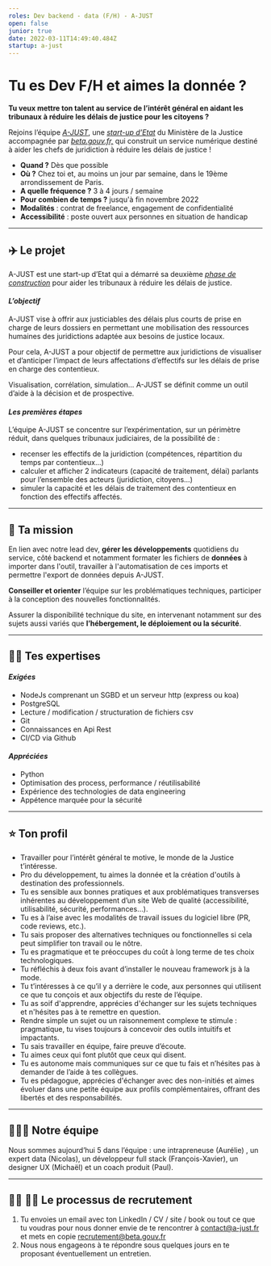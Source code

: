 ```yaml
---
roles: Dev backend - data (F/H) - A-JUST
open: false
junior: true
date: 2022-03-11T14:49:40.484Z
startup: a-just
---
```

# **Tu es Dev F/H et aimes la donnée ?**

**Tu veux mettre ton talent au service de l’intérêt général en aidant les tribunaux à réduire les délais de justice pour les citoyens ?**

Rejoins l’équipe *[A-JUST](https://beta.gouv.fr/startups/a-just.html "https\://beta.gouv.fr/startups/a-just.html")*, une *[start-up d’Etat](https://beta.gouv.fr/approche/ "https\://beta.gouv.fr/approche/")* du Ministère de la Justice accompagnée par *[beta.gouv.fr,](https://beta.gouv.fr/ "https\://beta.gouv.fr/")* qui construit un service numérique destiné à aider les chefs de juridiction à réduire les délais de justice !

* **Quand ?** Dès que possible
* **Où ?** Chez toi et, au moins un jour par semaine, dans le 19ème arrondissement de Paris.
* **A quelle fréquence ?** 3 à 4 jours / semaine
* **Pour combien de temps ?** jusqu'à fin novembre 2022
* **Modalités** : contrat de freelance, engagement de confidentialité
* **Accessibilité** : poste ouvert aux personnes en situation de handicap

- - -

## ✈️ **Le projet**

A-JUST est une start-up d’Etat qui a démarré sa deuxième *[phase de construction](https://beta.gouv.fr/approche/construction "https\://beta.gouv.fr/approche/construction")* pour aider les tribunaux à réduire les délais de justice.

#### *L’objectif*

A-JUST vise à offrir aux justiciables des délais plus courts de prise en charge de leurs dossiers en permettant une mobilisation  des ressources humaines des juridictions adaptée aux besoins de justice locaux.

Pour cela, A-JUST a pour objectif de permettre aux juridictions de visualiser et d’anticiper l’impact de leurs affectations d’effectifs sur les délais de prise en charge des contentieux.

Visualisation, corrélation, simulation… A-JUST se définit comme un outil  d’aide à la décision et de prospective.

#### ***Les premières étapes***

L’équipe A-JUST se concentre sur l’expérimentation, sur un périmètre réduit, dans quelques tribunaux judiciaires, de la possibilité de :

* recenser les effectifs de la juridiction (compétences, répartition du temps par contentieux...)
* calculer et afficher 2 indicateurs (capacité de traitement, délai) parlants pour l’ensemble des acteurs (juridiction, citoyens...)
* simuler la capacité et les délais de traitement des contentieux en fonction des effectifs affectés.

- - -

## 🎯 **Ta mission**

En lien avec notre lead dev, **gérer les développements** quotidiens du service, côté backend et notamment formater les fichiers de **données** à importer dans l'outil, travailler à l'automatisation de ces imports et permettre l'export de données depuis A-JUST.

**Conseiller et orienter** l’équipe sur les problématiques techniques, participer à la conception des nouvelles fonctionnalités.

Assurer la disponibilité technique du site, en intervenant notamment sur des sujets aussi variés que **l’hébergement, le déploiement ou la sécurité**.

- - -

## 🧙‍♂️ **Tes expertises**

#### ***Exigées***

* NodeJs comprenant un SGBD et un serveur http (express ou koa)
* PostgreSQL
* Lecture / modification / structuration de fichiers csv
* Git
* Connaissances en Api Rest
* CI/CD via Github

#### ***Appréciées***

* Python
* Optimisation des process, performance / réutilisabilité
* Expérience des technologies de data engineering
* Appétence marquée pour la sécurité

- - -

## ⭐ **Ton profil**

* Travailler pour l’intérêt général te motive, le monde de la Justice t’intéresse.
* Pro du développement, tu aimes la donnée et la création d'outils à destination des professionnels. 
* Tu es sensible aux bonnes pratiques et aux problématiques transverses inhérentes au développement d’un site Web de qualité (accessibilité, utilisabilité, sécurité, performances…).
* Tu es à l’aise avec les modalités de travail issues du logiciel libre (PR, code reviews, etc.).
* Tu sais proposer des alternatives techniques ou fonctionnelles si cela peut simplifier ton travail ou le nôtre. 
* Tu es pragmatique et te préoccupes du coût à long terme de tes choix technologiques.
* Tu réfléchis à deux fois avant d’installer le nouveau framework js à la mode.
* Tu t’intéresses à ce qu’il y a derrière le code, aux personnes qui utilisent ce que tu conçois et aux objectifs du reste de l’équipe.
* Tu as soif d'apprendre, apprécies d'échanger sur les sujets techniques et n'hésites pas à te remettre en question.
* Rendre simple un sujet ou un raisonnement complexe te stimule : pragmatique, tu vises toujours à concevoir des outils intuitifs et impactants.
* Tu sais travailler en équipe, faire preuve d’écoute. 
* Tu aimes ceux qui font plutôt que ceux qui disent.
* Tu es autonome mais communiques sur ce que tu fais et n’hésites pas à demander de l’aide à tes collègues.
* Tu es pédagogue, apprécies d'échanger avec des non-initiés et aimes évoluer dans une petite équipe aux profils complémentaires, offrant des libertés et des responsabilités. 

- - -

## 👨‍🦱👱‍ **Notre équipe**

Nous sommes aujourd’hui 5 dans l’équipe : une intrapreneuse (Aurélie) , un expert data (Nicolas), un développeur full stack (François-Xavier), un designer UX (Michaël) et un coach produit (Paul).

- - -

## 🙋‍♀️ 🙋‍♂️ **Le processus de recrutement**

1. Tu envoies un email avec ton LinkedIn / CV / site / book ou tout ce que tu voudras pour nous donner envie de te rencontrer à contact@a-just.fr et mets en copie recrutement@beta.gouv.fr
2. Nous nous engageons à te répondre sous quelques jours en te proposant éventuellement un entretien. 

<!--EndFragment-->
